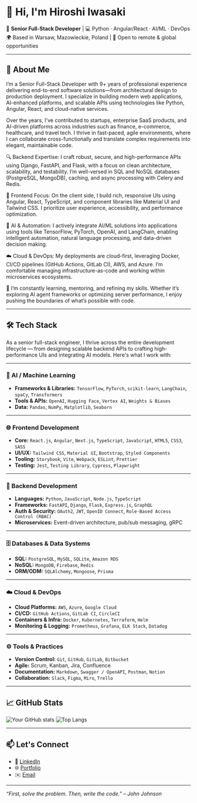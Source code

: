 # 👋 Hi, I'm Hiroshi Iwasaki


🎯 **Senior Full-Stack Developer** | 💻 Python · Angular/React · AI/ML · DevOps  
🌍 Based in Warsaw, Mazowieckie, Poland | 💬 Open to remote & global opportunities

---

## 🚀 About Me
I’m a Senior Full-Stack Developer with 9+ years of professional experience delivering end-to-end software solutions—from architectural design to production deployment. I specialize in building modern web applications, AI-enhanced platforms, and scalable APIs using technologies like Python, Angular, React, and cloud-native services.

Over the years, I've contributed to startups, enterprise SaaS products, and AI-driven platforms across industries such as finance, e-commerce, healthcare, and travel tech. I thrive in fast-paced, agile environments, where I can collaborate cross-functionally and translate complex requirements into elegant, maintainable code.

🔍 Backend Expertise:
I craft robust, secure, and high-performance APIs using Django, FastAPI, and Flask, with a focus on clean architecture, scalability, and testability. I’m well-versed in SQL and NoSQL databases (PostgreSQL, MongoDB), caching, and async processing with Celery and Redis.

🎨 Frontend Focus:
On the client side, I build rich, responsive UIs using Angular, React, TypeScript, and component libraries like Material UI and Tailwind CSS. I prioritize user experience, accessibility, and performance optimization.

🤖 AI & Automation:
I actively integrate AI/ML solutions into applications using tools like TensorFlow, PyTorch, OpenAI, and LangChain, enabling intelligent automation, natural language processing, and data-driven decision making.

☁️ Cloud & DevOps:
My deployments are cloud-first, leveraging Docker, CI/CD pipelines (GitHub Actions, GitLab CI), AWS, and Azure. I’m comfortable managing infrastructure-as-code and working within microservices ecosystems.

🧠 I’m constantly learning, mentoring, and refining my skills. Whether it’s exploring AI agent frameworks or optimizing server performance, I enjoy pushing the boundaries of what’s possible with code.

---

## 🛠️ Tech Stack

As a senior full-stack engineer, I thrive across the entire development lifecycle — from designing scalable backend APIs to crafting high-performance UIs and integrating AI models. Here's what I work with:

---

### 🧠 AI / Machine Learning
- **Frameworks & Libraries:** `TensorFlow`, `PyTorch`, `scikit-learn`, `LangChain`, `spaCy`, `Transformers`
- **Tools & APIs:** `OpenAI`, `Hugging Face`, `Vertex AI`, `Weights & Biases`
- **Data:** `Pandas`, `NumPy`, `Matplotlib`, `Seaborn`

---

### 🌐 Frontend Development
- **Core:** `React.js`, `Angular`, `Next.js`, `TypeScript`, `JavaScript`, `HTML5`, `CSS3`, `SASS`
- **UI/UX:** `Tailwind CSS`, `Material UI`, `Bootstrap`, `Styled Components`
- **Tooling:** `Storybook`, `Vite`, `Webpack`, `ESLint`, `Prettier`
- **Testing:** `Jest`, `Testing Library`, `Cypress`, `Playwright`

---

### 🔧 Backend Development
- **Languages:** `Python`, `JavaScript`, `Node.js`, `TypeScript`
- **Frameworks:** `FastAPI`, `Django`, `Flask`, `Express.js`, `GraphQL`
- **Auth & Security:** `OAuth2`, `JWT`, `OpenID Connect`, `Role-Based Access Control (RBAC)`
- **Microservices:** Event-driven architecture, pub/sub messaging, gRPC

---

### 🗄️ Databases & Data Systems
- **SQL:** `PostgreSQL`, `MySQL`, `SQLite`, `Amazon RDS`
- **NoSQL:** `MongoDB`, `Firebase`, `Redis`
- **ORM/ODM:** `SQLAlchemy`, `Mongoose`, `Prisma`

---

### ☁️ Cloud & DevOps
- **Cloud Platforms:** `AWS`, `Azure`, `Google Cloud`
- **CI/CD:** `GitHub Actions`, `GitLab CI`, `CircleCI`
- **Containers & Infra:** `Docker`, `Kubernetes`, `Terraform`, `Helm`
- **Monitoring & Logging:** `Prometheus`, `Grafana`, `ELK Stack`, `Datadog`

---

### ⚙️ Tools & Practices
- **Version Control:** `Git`, `GitHub`, `GitLab`, `Bitbucket`
- **Agile:** Scrum, Kanban, Jira, Confluence
- **Documentation:** `Markdown`, `Swagger / OpenAPI`, `Postman`, `Notion`
- **Collaboration:** `Slack`, `Figma`, `Miro`, `Trello`

---

## 📈 GitHub Stats

![Your GitHub stats](https://github-readme-stats.vercel.app/api?username=your-username&show_icons=true&theme=default&count_private=true)
![Top Langs](https://github-readme-stats.vercel.app/api/top-langs/?username=your-username&layout=compact)

---

## 📫 Let's Connect

- 💼 [LinkedIn](https://linkedin.com/in/your-link)
- 🌐 [Portfolio](https://your-portfolio.com)
- ✉️ [Email](mailto:your.email@example.com)

---

_“First, solve the problem. Then, write the code.” – John Johnson_
